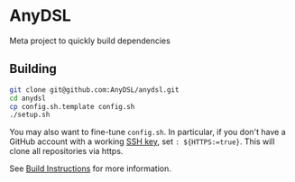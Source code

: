 # AnyDSL
Meta project to quickly build dependencies

## Building

```bash
git clone git@github.com:AnyDSL/anydsl.git
cd anydsl
cp config.sh.template config.sh
./setup.sh
```
You may also want to fine-tune ```config.sh```.
In particular, if you don't have a GitHub account with a working [SSH key](https://help.github.com/articles/generating-ssh-keys), set ```: ${HTTPS:=true}```.
This will clone all repositories via https.

See [Build Instructions](https://github.com/AnyDSL/anydsl/wiki/Build-Instructions) for more information.
